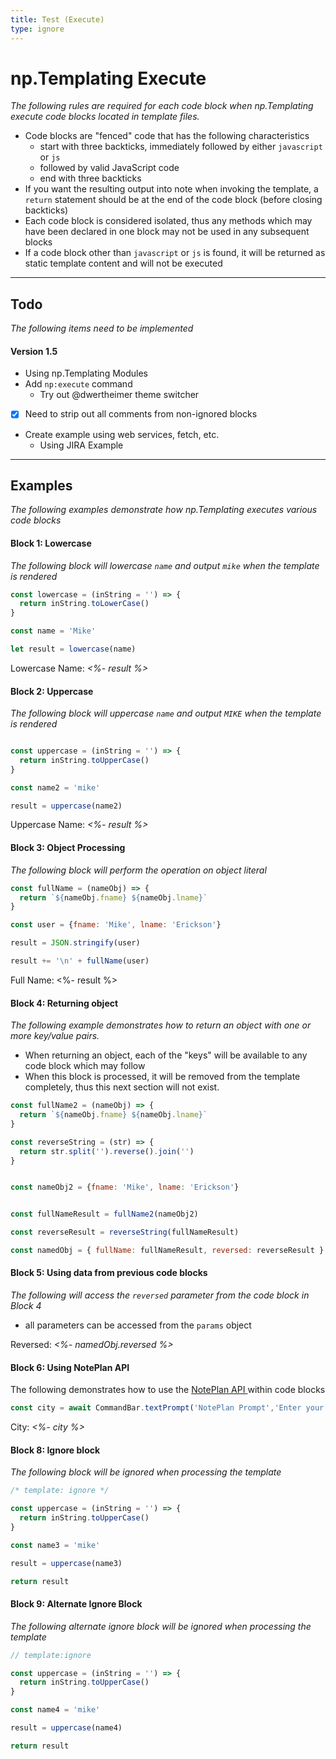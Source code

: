 ```yaml
---
title: Test (Execute)
type: ignore
---
```

# np.Templating Execute
*The following rules are required for each code block when np.Templating execute code blocks located in template files.*

- Code blocks are "fenced" code that has the following characteristics
	- start with three backticks, immediately followed by either `javascript` or `js`
	- followed by valid JavaScript code
	- end with three backticks
- If you want the resulting output into note when invoking the template, a `return` statement should be at the end of the code block (before closing backticks)
- Each code block is considered isolated, thus any methods which may have been declared in one block may not be used in any subsequent blocks
- If a code block other than `javascript` or `js` is found, it will be returned as static template content and will not be executed

---
## Todo
*The following items need to be implemented*

#### Version 1.5
* Using np.Templating Modules
* Add `np:execute` command
	* Try out @dwertheimer theme switcher
* [x] Need to strip out all comments from non-ignored blocks
* Create example using web services, fetch, etc.
	- Using JIRA Example
---
## Examples
*The following examples demonstrate how np.Templating executes various code blocks*

#### Block 1: Lowercase
*The following block will lowercase `name` and output `mike` when the template is rendered*
```javascript
const lowercase = (inString = '') => {
  return inString.toLowerCase()
}

const name = 'Mike'

let result = lowercase(name)
```
Lowercase Name: *<%- result %>*

#### Block 2: Uppercase
*The following block will uppercase `name` and output `MIKE` when the template is rendered*
```javascript

const uppercase = (inString = '') => {
  return inString.toUpperCase()
}

const name2 = 'mike'

result = uppercase(name2)
```
Uppercase Name: *<%- result %>*

#### Block 3: Object Processing
*The following block will perform the operation on object literal*
```javascript
const fullName = (nameObj) => {
  return `${nameObj.fname} ${nameObj.lname}`
}

const user = {fname: 'Mike', lname: 'Erickson'}

result = JSON.stringify(user)

result += '\n' + fullName(user)
```
Full Name:
<%- result %>

#### Block 4: Returning object
*The following example demonstrates how to return an object with one or more key/value pairs.*

- When returning an object, each of the "keys" will be available to any code block which may follow
- When this block is processed, it will be removed from the template completely, thus this next section will not exist.
```javascript
const fullName2 = (nameObj) => {
  return `${nameObj.fname} ${nameObj.lname}`
}

const reverseString = (str) => {
  return str.split('').reverse().join('')
}


const nameObj2 = {fname: 'Mike', lname: 'Erickson'}


const fullNameResult = fullName2(nameObj2)

const reverseResult = reverseString(fullNameResult)

const namedObj = { fullName: fullNameResult, reversed: reverseResult }
```
#### Block 5: Using data from previous code blocks
*The following will access the `reversed` parameter from the code block in Block 4*
- all parameters can be accessed from the `params` object

Reversed: *<%- namedObj.reversed %>*

#### Block 6: Using NotePlan API
The following demonstrates how to use the [NotePlan API ](https://help.noteplan.co/article/70-javascript-plugin-api) within code blocks
```javascript
const city = await CommandBar.textPrompt('NotePlan Prompt','Enter your city')
```
City: *<%- city %>*

#### Block 8: Ignore block
*The following block will be ignored when processing the template*

```javascript
/* template: ignore */

const uppercase = (inString = '') => {
  return inString.toUpperCase()
}

const name3 = 'mike'

result = uppercase(name3)

return result
```

#### Block 9: Alternate Ignore Block
*The following alternate ignore block will be ignored when processing the template*

```javascript
// template:ignore

const uppercase = (inString = '') => {
  return inString.toUpperCase()
}

const name4 = 'mike'

result = uppercase(name4)

return result
```

